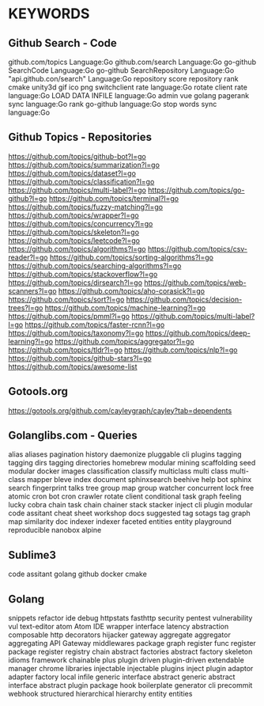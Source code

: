 # KEYWORDS

## Github Search - Code
github.com/topics Language:Go
github.com/search Language:Go
go-github SearchCode Language:Go
go-github SearchRepository Language:Go
"api.github.con/search" Language:Go
repository score
repository rank
cmake unity3d gif ico png
switchclient rate language:Go
rotate client rate language:Go
LOAD DATA INFILE language:Go
admin vue golang
pagerank sync language:Go
rank go-github language:Go
stop words sync language:Go

## Github Topics - Repositories
https://github.com/topics/github-bot?l=go
https://github.com/topics/summarization?l=go
https://github.com/topics/dataset?l=go
https://github.com/topics/classification?l=go
https://github.com/topics/multi-label?l=go
https://github.com/topics/go-github?l=go
https://github.com/topics/terminal?l=go
https://github.com/topics/fuzzy-matching?l=go
https://github.com/topics/wrapper?l=go
https://github.com/topics/concurrency?l=go
https://github.com/topics/skeleton?l=go
https://github.com/topics/leetcode?l=go
https://github.com/topics/algorithms?l=go
https://github.com/topics/csv-reader?l=go
https://github.com/topics/sorting-algorithms?l=go
https://github.com/topics/searching-algorithms?l=go
https://github.com/topics/stackoverflow?l=go
https://github.com/topics/dirsearch?l=go
https://github.com/topics/web-scanners?l=go
https://github.com/topics/aho-corasick?l=go
https://github.com/topics/sort?l=go
https://github.com/topics/decision-trees?l=go
https://github.com/topics/machine-learning?l=go
https://github.com/topics/pmml?l=go
https://github.com/topics/multi-label?l=go
https://github.com/topics/faster-rcnn?l=go
https://github.com/topics/taxonomy?l=go
https://github.com/topics/deep-learning?l=go
https://github.com/topics/aggregator?l=go
https://github.com/topics/tldr?l=go
https://github.com/topics/nlp?l=go
https://github.com/topics/github-stars?l=go
https://github.com/topics/awesome-list




## Gotools.org
https://gotools.org/github.com/cayleygraph/cayley?tab=dependents

## Golanglibs.com - Queries
alias
aliases
pagination
history
daemonize
pluggable
cli plugins
tagging
tagging dirs
tagging directories
homebrew
modular mining
scaffolding
seed
modular
docker images
classification
classify
multiclass
multi class
multi-class
mapper
bleve
index
document
sphinxsearch
beehive
help bot
sphinx search
fingerprint
talks
tree 
group map
group
watcher
concurrent
lock free
atomic
cron bot
cron crawler
rotate client
conditional
task graph
feeling lucky
cobra
chain task
chain
chainer
stack
stacker
inject
cli plugin
modular
code assitant
cheat sheet
workshop
docs
suggested tag
sotags
tag graph map
similarity
doc indexer
indexer
faceted
entities
entity 
playground
reproducible
nanobox
alpine

## Sublime3
code assitant
golang
github
docker 
cmake

## Golang
snippets
refactor 
ide
debug
httpstats 
fasthttp
security
pentest 
vulnerability
vul
text-editor
atom
Atom IDE
wrapper
interface
latency 
abstraction
composable http
decorators
hijacker
gateway
aggregate
aggregator
aggregating
API Gateway middlewares
package graph
register func 
register package 
register
registry
chain
abstract factories
abstract factory 
skeleton
idioms 
framework
chainable 
plus
plugin driven
plugin-driven
extendable
manager
chrome 
libraries
injectable
injectable plugins
inject plugin
adaptor
adapter
factory
local infile
generic interface
abstract generic 
abstract interface
abstract 
plugin package
hook
boilerplate
generator cli 
precommit 
webhook
structured
hierarchical 
hierarchy 
entity
entities